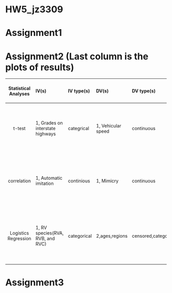 # HW5_jz3309
# Assignment1






# Assignment2 (Last column is the plots of results)
| **Statistical Analyses**	|  **IV(s)**  |  **IV type(s)** |  **DV(s)**  |  **DV type(s)**  |  **Control Var** | **Control Var type**  | **Question to be answered** | **_H0_** | **alpha** | **link to paper**| **Plot of test result**
|:----------:|:----------|:------------|:-------------|:-------------|:------------|:------------- |:------------------|:----:|:-------:|:-------|:-------|
t-test	| 1,  Grades on interstate highways | categrical | 1, Vehicular speed| continuous |  |   |Are	speed series different from each other under neighboring grades? | Average speed for the smaller grade  = average speed for larger grade  | 0.05 | [Evaluating the impacts of grades on vehicular speeds on interstate highways](https://journals.plos.org/plosone/article?id=10.1371/journal.pone.0184142#abstract0) | ![image](https://github.com/jz3309/PUI2018_jz3309/blob/master/HW5_jz3309/k-test.PNG)|
  |||||||||
 correlation	| 1,  Automatic imitation | continious | 1, Mimicry| continuous | same participants |discrete  | The question is whether mimicry and automatic imitation are actually correlated. | There is no significant correlation between mimicry and automatic imitation | 0.05 | [Mimicry and automatic imitation are not correlated](https://journals.plos.org/plosone/article?id=10.1371/journal.pone.0183784) |![image](https://github.com/jz3309/PUI2018_jz3309/blob/master/HW5_jz3309/correlation.PNG)|
|||||||||
Logistics Regression | 1, RV species(RVA, RVB, and RVC)| categorical | 2,ages,regions| censored,categorical|   |    |Associations among RV species, age and regions within the major swine production regions in North America | There is no significant correlation between RV and age and regions. | 0.05|[Three-Level Mixed-Effects Logistic Regression Analysis Reveals Complex Epidemiology of Swine Rotaviruses in Diagnostic Samples from North America]https://journals.plos.org/plosone/article?id=10.1371/journal.pone.0154734|![image](https://github.com/jz3309/PUI2018_jz3309/blob/master/HW5_jz3309/journal.pone.0154734.t003.PNG)


# Assignment3
